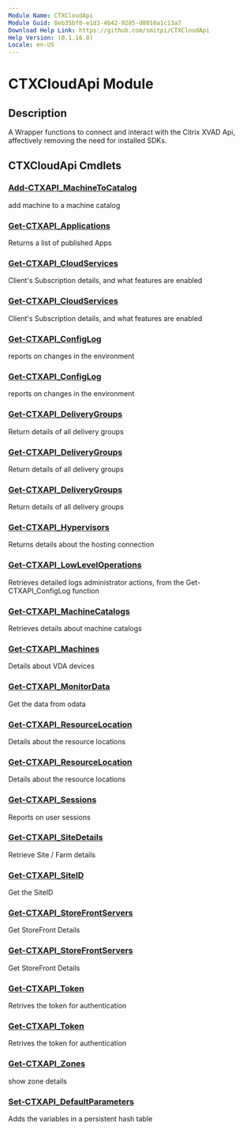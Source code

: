 ```yaml
---
Module Name: CTXCloudApi
Module Guid: 8eb35bf0-e1d3-4b42-9285-d8010a1c13a7
Download Help Link: https://github.com/smitpi/CTXCloudApi
Help Version: (0.1.16.0)
Locale: en-US
---
```


# CTXCloudApi Module
## Description
A Wrapper functions to connect and interact with the Citrix XVAD Api, affectively removing the need for installed SDKs.

## CTXCloudApi Cmdlets
### [Add-CTXAPI_MachineToCatalog](Add-CTXAPI_MachineToCatalog.md)
add machine to a machine catalog

### [Get-CTXAPI_Applications](Get-CTXAPI_Applications.md)
Returns a list of published Apps

### [Get-CTXAPI_CloudServices](Get-CTXAPI_CloudServices.md)
Client's Subscription details, and what features are enabled

### [Get-CTXAPI_CloudServices](Get-CTXAPI_CloudServices.md)
Client's Subscription details, and what features are enabled

### [Get-CTXAPI_ConfigLog](Get-CTXAPI_ConfigLog.md)
reports on changes in the environment

### [Get-CTXAPI_ConfigLog](Get-CTXAPI_ConfigLog.md)
reports on changes in the environment

### [Get-CTXAPI_DeliveryGroups](Get-CTXAPI_DeliveryGroups.md)
Return details of all delivery groups

### [Get-CTXAPI_DeliveryGroups](Get-CTXAPI_DeliveryGroups.md)
Return details of all delivery groups

### [Get-CTXAPI_DeliveryGroups](Get-CTXAPI_DeliveryGroups.md)
Return details of all delivery groups

### [Get-CTXAPI_Hypervisors](Get-CTXAPI_Hypervisors.md)
Returns details about the hosting connection

### [Get-CTXAPI_LowLevelOperations](Get-CTXAPI_LowLevelOperations.md)
Retrieves detailed logs  administrator actions, from the Get-CTXAPI_ConfigLog function

### [Get-CTXAPI_MachineCatalogs](Get-CTXAPI_MachineCatalogs.md)
Retrieves details about machine catalogs

### [Get-CTXAPI_Machines](Get-CTXAPI_Machines.md)
Details about VDA devices

### [Get-CTXAPI_MonitorData](Get-CTXAPI_MonitorData.md)
Get the data from odata

### [Get-CTXAPI_ResourceLocation](Get-CTXAPI_ResourceLocation.md)
Details about the resource locations 

### [Get-CTXAPI_ResourceLocation](Get-CTXAPI_ResourceLocation.md)
Details about the resource locations 

### [Get-CTXAPI_Sessions](Get-CTXAPI_Sessions.md)
Reports on user sessions

### [Get-CTXAPI_SiteDetails](Get-CTXAPI_SiteDetails.md)
Retrieve Site / Farm details

### [Get-CTXAPI_SiteID](Get-CTXAPI_SiteID.md)
Get the SiteID

### [Get-CTXAPI_StoreFrontServers](Get-CTXAPI_StoreFrontServers.md)
Get StoreFront Details

### [Get-CTXAPI_StoreFrontServers](Get-CTXAPI_StoreFrontServers.md)
Get StoreFront Details

### [Get-CTXAPI_Token](Get-CTXAPI_Token.md)
Retrives the token for authentication 

### [Get-CTXAPI_Token](Get-CTXAPI_Token.md)
Retrives the token for authentication 

### [Get-CTXAPI_Zones](Get-CTXAPI_Zones.md)
show zone details

### [Set-CTXAPI_DefaultParameters](Set-CTXAPI_DefaultParameters.md)
Adds the variables in a persistent hash table

